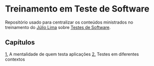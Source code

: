 # Treinamento em Teste de Software

Repositório usado para centralizar os conteúdos ministrados no treinamento do [Júlio Lima](https://www.juliodelima.com.br/) sobre [Testes de Software](http://tspi.juliodelima.com.br/).

## Capítulos

[1.](https://github.com/felurye/treinamento-teste-de-software/blob/master/1-%20A%20mentalidade%20de%20quem%20testa%20aplica%C3%A7%C3%B5es.md) A mentalidade de quem testa aplicações
[2.](https://github.com/felurye/treinamento-teste-de-software/blob/master/2-%20Testes%20em%20diferentes%20contextos.md) Testes em diferentes contextos

